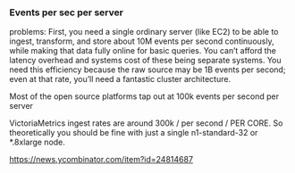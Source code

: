 ### Events per sec per server
problems: First, you need a single ordinary server (like EC2) to be able to ingest, transform, and store about 10M events per second continuously, while making that data fully online for basic queries. You can’t afford the latency overhead and systems cost of these being separate systems. You need this efficiency because the raw source may be 1B events per second; even at that rate, you’ll need a fantastic cluster architecture.  

Most of the open source platforms tap out at 100k events per second per server   

VictoriaMetrics ingest rates are around 300k / per second / PER CORE. So theoretically you should be fine with just a single n1-standard-32 or *.8xlarge node.   

https://news.ycombinator.com/item?id=24814687

